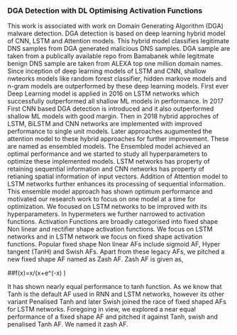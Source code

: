 ### DGA Detection with DL Optimising Activation Functions

This work is associated with work on Domain Generating Algorithm (DGA) malware detection. 
DGA detection is based on deep learning hybrid model of CNN, LSTM and Attention models. 
This hybrid model classifies legitimate DNS samples from DGA generated malicious DNS samples. 
DGA sample are taken from a publically available repo from Bamabanek while legitmate benign DNS sample are taken from ALEXA top one million domain names. 
Since inception of deep learning models of LSTM and CNN, shallow nwteorks models like random forest classifier, hidden markove models and n-gram models are outperformed by these deep learning models.
First ever Deep Learning model is applied in 2016 on LSTM networks which successfully outperformed all shallow ML models in performance.
In 2017 First CNN based DGA detection is introduced and it also outperformed shallow ML models with good margin.
Then in 2018 hybrid approches of LSTM, BiLSTM and CNN networks are implemented with improved performance to single unit models. Later approaches augumented the attention model to these hybrid approaches for further improvement. These are named as ensembled models.
The Ensembled model achieved an optimal performance and we started to study all hyperparameters to optimize these implemented models. LSTM networks has property of retaining sequential information and CNN networks has property of retianing spatial information of input vectors. Addition of Attention model to LSTM networks further enhances its processing of sequential information.
This ensemble model approach has shown optimum performance and motivated our research work to focus on one model at a time for optimization. 
We focused on LSTM networks to be improved with its hyperparameters. In hypermeters we further narrowed to activation functions. 
Activation Functions are broadly categorised into fixed shape Non linear and rectifier shape activation functions. 
We focus on LSTM networks and in LSTM network we focus on fixed shape activation functions. 
Popular fixed shape Non linear AFs include sigmoid AF, Hyper tangent (TanH) and Swish AFs.
Apart from these legacy AFs, we pitched a new fixed shape AF named as Zash AF.  Zash AF is given as,

##f(x)=x/(x+e^(-x) )

It has shown nearly equal performance to tanh function. As we know that Tanh is the default AF used in RNN and LSTM networks, however its other variant Penalised Tanh  and later Swish joined the race of fixed shaped AFs for LSTM networks. Foregoing in view, we explored a near equal performance of a fixed shape AF and pitched it against Tanh, swish and penalised Tanh AF. We named it zash AF.
